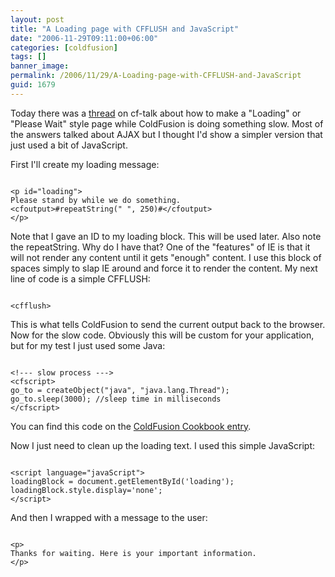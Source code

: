 ```yaml
---
layout: post
title: "A Loading page with CFFLUSH and JavaScript"
date: "2006-11-29T09:11:00+06:00"
categories: [coldfusion]
tags: []
banner_image: 
permalink: /2006/11/29/A-Loading-page-with-CFFLUSH-and-JavaScript
guid: 1679
---
```


Today there was a <a href="http://www.houseoffusion.com/groups/CF-Talk/message.cfm/messageid:261819">thread</a> on cf-talk about how to make a "Loading" or "Please Wait" style page while ColdFusion is doing something slow. Most of the answers talked about AJAX but I thought I'd show a simpler version that just used a bit of JavaScript.

First I'll create my loading message:

<code>
&lt;p id="loading"&gt;
Please stand by while we do something.
&lt;cfoutput&gt;#repeatString(" ", 250)#&lt;/cfoutput&gt;
&lt;/p&gt;
</code>

Note that I gave an ID to my loading block. This will be used later. Also note the repeatString. Why do I have that? One of the "features" of IE is that it will not render any content until it gets "enough" content. I use this block of spaces simply to slap IE around and force it to render the content. My next line of code is a simple CFFLUSH:

<code>
&lt;cfflush&gt;
</code>

This is what tells ColdFusion to send the current output back to the browser. Now for the slow code. Obviously this will be custom for your application, but for my test I just used some Java:

<code>
&lt;!--- slow process ---&gt;
&lt;cfscript&gt;
go_to = createObject("java", "java.lang.Thread");
go_to.sleep(3000); //sleep time in milliseconds
&lt;/cfscript&gt;
</code>

You can find this code on the <a href="http://www.coldfusioncookbook.com/entry/61/How-do-I-make-a-template-pause(sleep)?">ColdFusion Cookbook entry</a>. 

Now I just need to clean up the loading text. I used this simple JavaScript:

<code>
&lt;script language="javaScript"&gt;
loadingBlock = document.getElementById('loading');
loadingBlock.style.display='none';
&lt;/script&gt;
</code>

And then I wrapped with a message to the user:

<code>
&lt;p&gt;
Thanks for waiting. Here is your important information.
&lt;/p&gt;
</code>